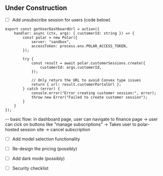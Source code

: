 ## Under Construction

- [ ] Add unsubscribe session for users (code below)

```
export const getUserDashboardUrl = action({
    handler: async (ctx, args: { customerId: string }) => {
        const polar = new Polar({
            server: "sandbox",
            accessToken: process.env.POLAR_ACCESS_TOKEN,
        });

        try {
            const result = await polar.customerSessions.create({
                customerId: args.customerId,
            });

            // Only return the URL to avoid Convex type issues
            return { url: result.customerPortalUrl };
        } catch (error) {
            console.error("Error creating customer session:", error);
            throw new Error("Failed to create customer session");
        }
    }
});
```

-- basic flow: in dashboard page, user can navigate to finance page -> user can cick on buttons like "manage subscriptions" -> Takes user to polar-hosted session site -> cancel subscription

- [ ] Add model selection functionality

- [ ] Re-design the pricing (possibly)

- [ ] Add dark mode (possibly)

- [ ] Security checklist

